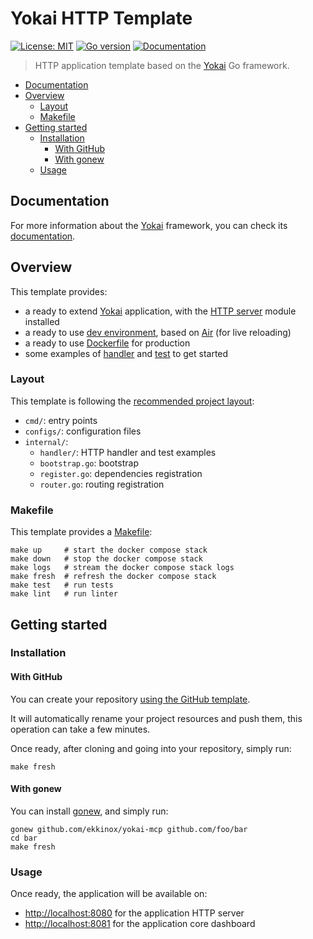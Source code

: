 # Yokai HTTP Template

[![License: MIT](https://img.shields.io/badge/License-MIT-blue.svg)](https://opensource.org/licenses/MIT)
[![Go version](https://img.shields.io/badge/Go-1.23-blue)](https://go.dev/)
[![Documentation](https://img.shields.io/badge/Doc-online-cyan)](https://ankorstore.github.io/yokai/)

> HTTP application template based on the [Yokai](https://github.com/ankorstore/yokai) Go framework.

<!-- TOC -->
* [Documentation](#documentation)
* [Overview](#overview)
  * [Layout](#layout)
  * [Makefile](#makefile)
* [Getting started](#getting-started)
  * [Installation](#installation)
    * [With GitHub](#with-github)
    * [With gonew](#with-gonew)
  * [Usage](#usage)
<!-- TOC -->

## Documentation

For more information about the [Yokai](https://github.com/ankorstore/yokai) framework, you can check its [documentation](https://ankorstore.github.io/yokai).

## Overview

This template provides:

- a ready to extend [Yokai](https://github.com/ankorstore/yokai) application, with the [HTTP server](https://ankorstore.github.io/yokai/modules/fxhttpserver/) module installed
- a ready to use [dev environment](docker-compose.yaml), based on [Air](https://github.com/air-verse/air) (for live reloading)
- a ready to use [Dockerfile](Dockerfile) for production
- some examples of [handler](internal/handler/example.go) and [test](internal/handler/example_test.go) to get started

### Layout

This template is following the [recommended project layout](https://go.dev/doc/modules/layout#server-project):

- `cmd/`: entry points
- `configs/`: configuration files
- `internal/`:
  - `handler/`: HTTP handler and test examples
  - `bootstrap.go`: bootstrap
  - `register.go`: dependencies registration
  - `router.go`: routing registration

### Makefile

This template provides a [Makefile](Makefile):

```
make up     # start the docker compose stack
make down   # stop the docker compose stack
make logs   # stream the docker compose stack logs
make fresh  # refresh the docker compose stack
make test   # run tests
make lint   # run linter
```

## Getting started

### Installation

#### With GitHub

You can create your repository [using the GitHub template](https://github.com/new?template_name=yokai-http-template&template_owner=ankorstore).

It will automatically rename your project resources and push them, this operation can take a few minutes.

Once ready, after cloning and going into your repository, simply run:

```shell
make fresh
```

#### With gonew

You can install [gonew](https://go.dev/blog/gonew), and simply run:

```shell
gonew github.com/ekkinox/yokai-mcp github.com/foo/bar
cd bar
make fresh
```

### Usage

Once ready, the application will be available on:
- [http://localhost:8080](http://localhost:8080) for the application HTTP server
- [http://localhost:8081](http://localhost:8081) for the application core dashboard
